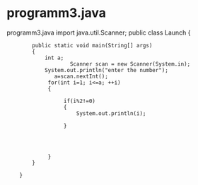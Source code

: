 # programm3.java
programm3.java
import java.util.Scanner;
		public class Launch
		{

			public static void main(String[] args) 
			{
				int a;
						Scanner scan = new Scanner(System.in);
				System.out.println("enter the number");
				   a=scan.nextInt();
				 for(int i=1; i<=a; ++i)
				 {
					  
					  if(i%2!=0)
					  {
						  System.out.println(i);
						  
					  }
					 
					  
					  
					 
				 }
			}

		}

